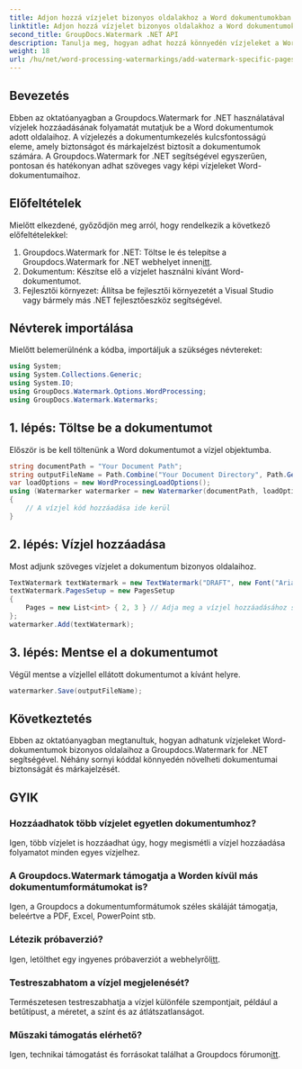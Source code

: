 ```yaml
---
title: Adjon hozzá vízjelet bizonyos oldalakhoz a Word dokumentumokban
linktitle: Adjon hozzá vízjelet bizonyos oldalakhoz a Word dokumentumokban
second_title: GroupDocs.Watermark .NET API
description: Tanulja meg, hogyan adhat hozzá könnyedén vízjeleket a Word-dokumentumok egyes oldalaihoz a Groupdocs Watermark for .NET segítségével. Növelje a dokumentumok biztonságát és a márkaépítést.
weight: 18
url: /hu/net/word-processing-watermarkings/add-watermark-specific-pages-word-docs/
---
```

## Bevezetés
Ebben az oktatóanyagban a Groupdocs.Watermark for .NET használatával vízjelek hozzáadásának folyamatát mutatjuk be a Word dokumentumok adott oldalaihoz. A vízjelezés a dokumentumkezelés kulcsfontosságú eleme, amely biztonságot és márkajelzést biztosít a dokumentumok számára. A Groupdocs.Watermark for .NET segítségével egyszerűen, pontosan és hatékonyan adhat szöveges vagy képi vízjeleket Word-dokumentumaihoz.
## Előfeltételek
Mielőtt elkezdené, győződjön meg arról, hogy rendelkezik a következő előfeltételekkel:
1.  Groupdocs.Watermark for .NET: Töltse le és telepítse a Groupdocs.Watermark for .NET webhelyet innen[itt](https://releases.groupdocs.com/Watermark/net/).
2. Dokumentum: Készítse elő a vízjelet használni kívánt Word-dokumentumot.
3. Fejlesztői környezet: Állítsa be fejlesztői környezetét a Visual Studio vagy bármely más .NET fejlesztőeszköz segítségével.

## Névterek importálása
Mielőtt belemerülnénk a kódba, importáljuk a szükséges névtereket:
```csharp
using System;
using System.Collections.Generic;
using System.IO;
using GroupDocs.Watermark.Options.WordProcessing;
using GroupDocs.Watermark.Watermarks;
```
## 1. lépés: Töltse be a dokumentumot
Először is be kell töltenünk a Word dokumentumot a vízjel objektumba.
```csharp
string documentPath = "Your Document Path";
string outputFileName = Path.Combine("Your Document Directory", Path.GetFileName(documentPath));
var loadOptions = new WordProcessingLoadOptions();
using (Watermarker watermarker = new Watermarker(documentPath, loadOptions))
{
    // A vízjel kód hozzáadása ide kerül
}
```
## 2. lépés: Vízjel hozzáadása
Most adjunk szöveges vízjelet a dokumentum bizonyos oldalaihoz.
```csharp
TextWatermark textWatermark = new TextWatermark("DRAFT", new Font("Arial", 42));
textWatermark.PagesSetup = new PagesSetup
{
    Pages = new List<int> { 2, 3 } // Adja meg a vízjel hozzáadásához szükséges oldalakat
};
watermarker.Add(textWatermark);
```
## 3. lépés: Mentse el a dokumentumot
Végül mentse a vízjellel ellátott dokumentumot a kívánt helyre.
```csharp
watermarker.Save(outputFileName);
```

## Következtetés
Ebben az oktatóanyagban megtanultuk, hogyan adhatunk vízjeleket Word-dokumentumok bizonyos oldalaihoz a Groupdocs.Watermark for .NET segítségével. Néhány sornyi kóddal könnyedén növelheti dokumentumai biztonságát és márkajelzését.
## GYIK
### Hozzáadhatok több vízjelet egyetlen dokumentumhoz?
Igen, több vízjelet is hozzáadhat úgy, hogy megismétli a vízjel hozzáadása folyamatot minden egyes vízjelhez.
### A Groupdocs.Watermark támogatja a Worden kívül más dokumentumformátumokat is?
Igen, a Groupdocs a dokumentumformátumok széles skáláját támogatja, beleértve a PDF, Excel, PowerPoint stb.
### Létezik próbaverzió?
 Igen, letölthet egy ingyenes próbaverziót a webhelyről[itt](https://releases.groupdocs.com/).
### Testreszabhatom a vízjel megjelenését?
Természetesen testreszabhatja a vízjel különféle szempontjait, például a betűtípust, a méretet, a színt és az átlátszatlanságot.
### Műszaki támogatás elérhető?
 Igen, technikai támogatást és forrásokat találhat a Groupdocs fórumon[itt](https://forum.groupdocs.com/c/watermark/19).